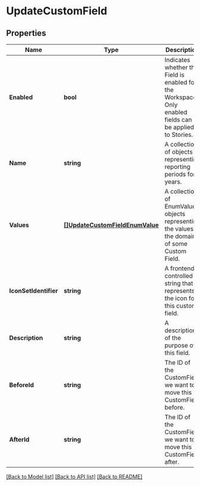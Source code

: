 # UpdateCustomField

## Properties
Name | Type | Description | Notes
------------ | ------------- | ------------- | -------------
**Enabled** | **bool** | Indicates whether the Field is enabled for the Workspace. Only enabled fields can be applied to Stories. | [optional] [default to null]
**Name** | **string** | A collection of objects representing reporting periods for years. | [optional] [default to null]
**Values** | [**[]UpdateCustomFieldEnumValue**](UpdateCustomFieldEnumValue.md) | A collection of EnumValue objects representing the values in the domain of some Custom Field. | [optional] [default to null]
**IconSetIdentifier** | **string** | A frontend-controlled string that represents the icon for this custom field. | [optional] [default to null]
**Description** | **string** | A description of the purpose of this field. | [optional] [default to null]
**BeforeId** | **string** | The ID of the CustomField we want to move this CustomField before. | [optional] [default to null]
**AfterId** | **string** | The ID of the CustomField we want to move this CustomField after. | [optional] [default to null]

[[Back to Model list]](../README.md#documentation-for-models) [[Back to API list]](../README.md#documentation-for-api-endpoints) [[Back to README]](../README.md)

